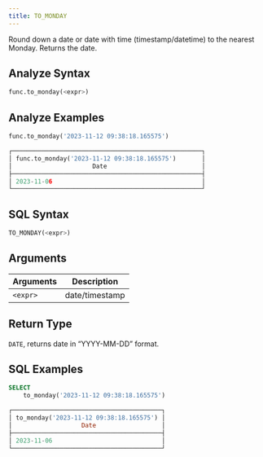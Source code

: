 ```yaml
---
title: TO_MONDAY
---
```


Round down a date or date with time (timestamp/datetime) to the nearest Monday.
Returns the date.

## Analyze Syntax

```python
func.to_monday(<expr>)
```

## Analyze Examples

```python
func.to_monday('2023-11-12 09:38:18.165575')

┌────────────────────────────────────────────────────┐
│ func.to_monday('2023-11-12 09:38:18.165575')       │
│                      Date                          │
├────────────────────────────────────────────────────┤
│ 2023-11-06                                         │
└────────────────────────────────────────────────────┘
```

## SQL Syntax

```sql
TO_MONDAY(<expr>)
```

## Arguments

| Arguments   | Description |
| ----------- | ----------- |
| `<expr>` | date/timestamp |

## Return Type

`DATE`, returns date in “YYYY-MM-DD” format.

## SQL Examples

```sql
SELECT
    to_monday('2023-11-12 09:38:18.165575')

┌─────────────────────────────────────────┐
│ to_monday('2023-11-12 09:38:18.165575') │
│                   Date                  │
├─────────────────────────────────────────┤
│ 2023-11-06                              │
└─────────────────────────────────────────┘
```
